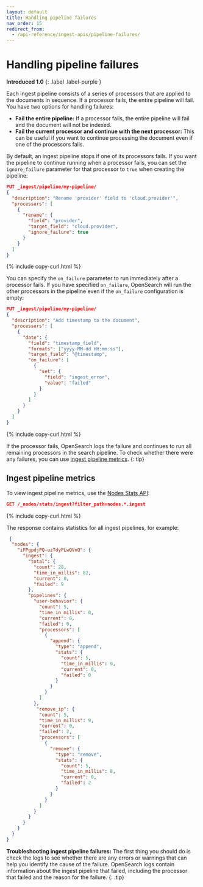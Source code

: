 ```yaml
---
layout: default
title: Handling pipeline failures
nav_order: 15
redirect_from:
  - /api-reference/ingest-apis/pipeline-failures/
---
```


# Handling pipeline failures
**Introduced 1.0**
{: .label .label-purple }

Each ingest pipeline consists of a series of processors that are applied to the documents in sequence. If a processor fails, the entire pipeline will fail. You have two options for handling failures:

- **Fail the entire pipeline:** If a processor fails, the entire pipeline will fail and the document will not be indexed.
- **Fail the current processor and continue with the next processor:** This can be useful if you want to continue processing the document even if one of the processors fails.

By default, an ingest pipeline stops if one of its processors fails. If you want the pipeline to continue running when a processor fails, you can set the `ignore_failure` parameter for that processor to `true` when creating the pipeline:

```json
PUT _ingest/pipeline/my-pipeline/
{
  "description": "Rename 'provider' field to 'cloud.provider'",
  "processors": [
    {
      "rename": {
        "field": "provider",
        "target_field": "cloud.provider",
        "ignore_failure": true
      }
    }
  ]
}
```
{% include copy-curl.html %}

You can specify the `on_failure` parameter to run immediately after a processor fails. If you have specified `on_failure`, OpenSearch will run the other processors in the pipeline even if the `on_failure` configuration is empty: 

```json
PUT _ingest/pipeline/my-pipeline/
{
  "description": "Add timestamp to the document",
  "processors": [
    {
      "date": {
        "field": "timestamp_field",
        "formats": ["yyyy-MM-dd HH:mm:ss"],
        "target_field": "@timestamp",
        "on_failure": [
          {
            "set": {
              "field": "ingest_error",
              "value": "failed"
            }
          }
        ]
      }
    }
  ]
}
```
{% include copy-curl.html %}

If the processor fails, OpenSearch logs the failure and continues to run all remaining processors in the search pipeline. To check whether there were any failures, you can use [ingest pipeline metrics]({{site.url}}{{site.baseurl}}/api-reference/ingest-apis/pipeline-failures/#ingest-pipeline-metrics).
{: tip}

## Ingest pipeline metrics

To view ingest pipeline metrics, use the [Nodes Stats API]({{site.url}}{{site.baseurl}}/api-reference/nodes-apis/nodes-stats/):

```json
GET /_nodes/stats/ingest?filter_path=nodes.*.ingest
```
{% include copy-curl.html %}

The response contains statistics for all ingest pipelines, for example:

```json
 {
  "nodes": {
    "iFPgpdjPQ-uzTdyPLwQVnQ": {
      "ingest": {
        "total": {
          "count": 28,
          "time_in_millis": 82,
          "current": 0,
          "failed": 9
        },
        "pipelines": {
          "user-behavior": {
            "count": 5,
            "time_in_millis": 0,
            "current": 0,
            "failed": 0,
            "processors": [
              {
                "append": {
                  "type": "append",
                  "stats": {
                    "count": 5,
                    "time_in_millis": 0,
                    "current": 0,
                    "failed": 0
                  }
                }
              }
            ]
          },
           "remove_ip": {
            "count": 5,
            "time_in_millis": 9,
            "current": 0,
            "failed": 2,
            "processors": [
              {
                "remove": {
                  "type": "remove",
                  "stats": {
                    "count": 5,
                    "time_in_millis": 8,
                    "current": 0,
                    "failed": 2
                  }
                }
              }
            ]
          }
        }
      }
    }
  }
}
```

**Troubleshooting ingest pipeline failures:** The first thing you should do is check the logs to see whether there are any errors or warnings that can help you identify the cause of the failure. OpenSearch logs contain information about the ingest pipeline that failed, including the processor that failed and the reason for the failure.
{: .tip}
